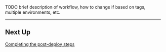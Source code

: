 TODO brief description of workflow, how to change if based on tags, multiple environments, etc.

---

## Next Up

[Completing the post-deploy steps](../06-post-deploy-steps/README.md)
